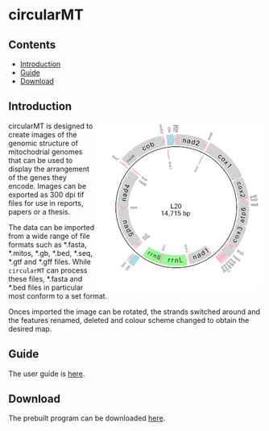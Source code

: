 # circularMT

## Contents

- [Introduction](#Introduction)
- [Guide](#guide)
- [Download](#program)

## Introduction

<img align="right" src="Guide/images/intro.jpg">

circularMT is designed to create images of the genomic structure of mitochodrial genomes that can be used to display the arrangement of the genes they encode. Images can be exported as 300 dpi tif files for use in reports, papers or a thesis.

The data can be imported from a wide range of file formats such as *.fasta, *.mitos, *.gb, *.bed, *.seq, *.gtf and *.gff files. While ```circularMT``` can process these files, *.fasta and *.bed files in particular most conform to a set format.

Onces imported the image can be rotated, the strands switched around and  the features renamed, deleted and colour scheme changed to obtain the desired map.

## Guide

The user guide is [here](Guide/README.md).

## Download

The prebuilt program can be downloaded [here](Program/README.md).

